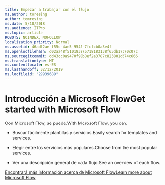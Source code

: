 ```yaml
---
title: Empezar a trabajar con el flujo
ms.author: toresing
author: tomresing
ms.date: 5/18/2018
ms.audience: ITPro
ms.topic: article
ROBOTS: NOINDEX, NOFOLLOW
localization_priority: Normal
ms.assetid: 46adf2ae-f55c-4ae5-9540-7fcfcb0a3e4f
ms.openlocfilehash: d02aa48f510183875718183138f65db17570c07c
ms.sourcegitcommit: dd43cc0a9470f98b8ef2a3787c823801d674c666
ms.translationtype: MT
ms.contentlocale: es-ES
ms.lasthandoff: 02/12/2019
ms.locfileid: "29939689"
---
```

# <a name="get-started-with-microsoft-flow"></a><span data-ttu-id="aae11-102">Introducción a Microsoft Flow</span><span class="sxs-lookup"><span data-stu-id="aae11-102">Get started with Microsoft Flow</span></span>

<span data-ttu-id="aae11-103">Con Microsoft Flow, se puede:</span><span class="sxs-lookup"><span data-stu-id="aae11-103">With Microsoft Flow, you can:</span></span>
  
- <span data-ttu-id="aae11-104">Buscar fácilmente plantillas y servicios.</span><span class="sxs-lookup"><span data-stu-id="aae11-104">Easily search for templates and services.</span></span>
    
- <span data-ttu-id="aae11-105">Elegir entre los servicios más populares.</span><span class="sxs-lookup"><span data-stu-id="aae11-105">Choose from the most popular services.</span></span>
    
- <span data-ttu-id="aae11-106">Ver una descripción general de cada flujo.</span><span class="sxs-lookup"><span data-stu-id="aae11-106">See an overview of each flow.</span></span>
    
[<span data-ttu-id="aae11-107">Encontrará más información acerca de Microsoft Flow</span><span class="sxs-lookup"><span data-stu-id="aae11-107">Learn more about Microsoft Flow</span></span>](https://go.microsoft.com/fwlink/?linkid=874446)
  

